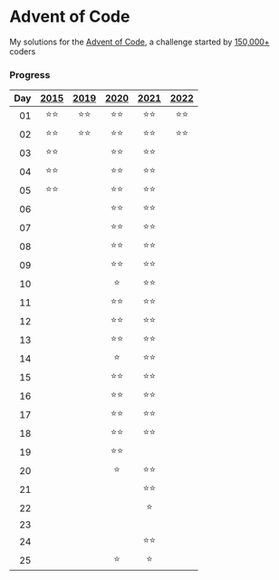 # Advent of Code

My solutions for the [Advent of Code](https://adventofcode.com), a challenge started by [150,000+](https://adventofcode.com/2021/stats) coders

### Progress
|Day|[2015](https://adventofcode.com/2015)|[2019](https://adventofcode.com/2019)|[2020](https://adventofcode.com/2020)|[2021](https://adventofcode.com/2021)|[2022](https://adventofcode.com/2022)|
|--:| :---: | :---: | :---: | :---: | :---: |
01|:star::star:|:star::star:|:star::star:|:star::star:|:star::star:
02|:star::star:|:star::star:|:star::star:|:star::star:|:star::star:
03|:star::star:||:star::star:|:star::star:|
04|:star::star:||:star::star:|:star::star:|
05|:star::star:||:star::star:|:star::star:|
06|||:star::star:|:star::star:|
07|||:star::star:|:star::star:|
08|||:star::star:|:star::star:|
09|||:star::star:|:star::star:|
10|||:star:|:star::star:|
11|||:star::star:|:star::star:|
12|||:star::star:|:star::star:|
13|||:star::star:|:star::star:|
14|||:star:|:star::star:|
15|||:star::star:|:star::star:|
16|||:star::star:|:star::star:|
17|||:star::star:|:star::star:|
18|||:star::star:|:star::star:|
19|||:star::star:||
20|||:star:|:star::star:|
21||||:star::star:|
22||||:star:|
23|||||
24||||:star::star:|
25|||:star:|:star:|
